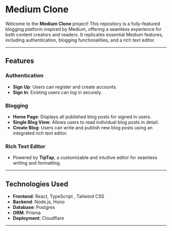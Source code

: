 # Medium Clone

Welcome to the **Medium Clone** project! This repository is a fully-featured blogging platform inspired by Medium, offering a seamless experience for both content creators and readers. It replicates essential Medium features, including authentication, blogging functionalities, and a rich text editor.

---

## **Features**

### **Authentication**
- **Sign Up**: Users can register and create accounts.
- **Sign In**: Existing users can log in securely.

### **Blogging**
- **Home Page**: Displays all published blog posts for signed in users.
- **Single Blog View**: Allows users to read individual blog posts in detail.
- **Create Blog**: Users can write and publish new blog posts using an integrated rich text editor.

### **Rich Text Editor**
- Powered by **TipTap**, a customizable and intuitive editor for seamless writing and formatting.


---

## **Technologies Used**
- **Frontend**: React, TypeScript , Tailwind CSS
- **Backend**: Node.js, Hono
- **Database**: Postgres
- **ORM**: Prisma
- **Deployment**: Cloudflare

---


